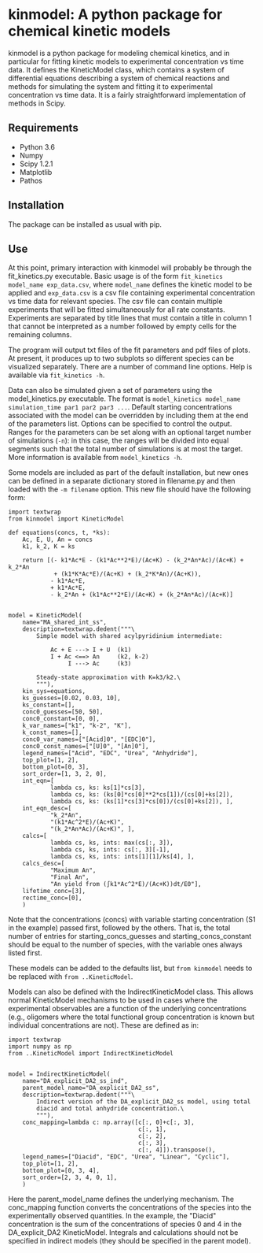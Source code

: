 # kinmodel: A python package for chemical kinetic models

kinmodel is a python package for modeling chemical kinetics, and in particular for fitting kinetic models to experimental concentration vs time data. It defines the KineticModel class, which contains a system of differential equations describing a system of chemical reactions and methods for simulating the system and fitting it to experimental concentration vs time data. It is a fairly straightforward implementation of methods in Scipy.

## Requirements

- Python 3.6
- Numpy
- Scipy 1.2.1
- Matplotlib
- Pathos

## Installation

The package can be installed as usual with pip.

## Use

At this point, primary interaction with kinmodel will probably be through the fit_kinetics.py executable. Basic usage is of the form `fit_kinetics model_name exp_data.csv`, where `model_name` defines the kinetic model to be applied and `exp_data.csv` is a csv file containing experimental concentration vs time data for relevant species. The csv file can contain multiple experiments that will be fitted simultaneously for all rate constants. Experiments are separated by title lines that must contain a title in column 1 that cannot be interpreted as a number followed by empty cells for the remaining columns.

The program will output txt files of the fit parameters and pdf files of plots. At present, it produces up to two subplots so different species can be visualized separately. There are a number of command line options. Help is available via `fit_kinetics -h`.

Data can also be simulated given a set of parameters using the model_kinetics.py executable. The format is `model_kinetics model_name simulation_time par1 par2 par3 ...`. Default starting concentrations associated with the model can be overridden by including them at the end of the parameters list. Options can be specified to control the output. Ranges for the parameters can be set along with an optional target number of simulations (`-n`): in this case, the ranges will be divided into equal segments such that the total number of simulations is at most the target. More information is available from `model_kinetics -h`.

Some models are included as part of the default installation, but new ones can be defined in a separate dictionary stored in filename.py and then loaded with the `-m filename` option. This new file should have the following form:

```
import textwrap
from kinmodel import KineticModel

def equations(concs, t, *ks):
    Ac, E, U, An = concs
    k1, k_2, K = ks

    return [(- k1*Ac*E - (k1*Ac**2*E)/(Ac+K) - (k_2*An*Ac)/(Ac+K) + k_2*An
             + (k1*K*Ac*E)/(Ac+K) + (k_2*K*An)/(Ac+K)),
            - k1*Ac*E,
            + k1*Ac*E,
            - k_2*An + (k1*Ac**2*E)/(Ac+K) + (k_2*An*Ac)/(Ac+K)]


model = KineticModel(
    name="MA_shared_int_ss",
    description=textwrap.dedent("""\
        Simple model with shared acylpyridinium intermediate:

            Ac + E ---> I + U  (k1)
            I + Ac <==> An     (k2, k-2)
                 I ---> Ac     (k3)

        Steady-state approximation with K=k3/k2.\
        """),
    kin_sys=equations,
    ks_guesses=[0.02, 0.03, 10],
    ks_constant=[],
    conc0_guesses=[50, 50],
    conc0_constant=[0, 0],
    k_var_names=["k1", "k-2", "K"],
    k_const_names=[],
    conc0_var_names=["[Acid]0", "[EDC]0"],
    conc0_const_names=["[U]0", "[An]0"],
    legend_names=["Acid", "EDC", "Urea", "Anhydride"],
    top_plot=[1, 2],
    bottom_plot=[0, 3],
    sort_order=[1, 3, 2, 0],
    int_eqn=[
            lambda cs, ks: ks[1]*cs[3],
            lambda cs, ks: (ks[0]*cs[0]**2*cs[1])/(cs[0]+ks[2]),
            lambda cs, ks: (ks[1]*cs[3]*cs[0])/(cs[0]+ks[2]), ],
    int_eqn_desc=[
            "k_2*An",
            "(k1*Ac^2*E)/(Ac+K)",
            "(k_2*An*Ac)/(Ac+K)", ],
    calcs=[
            lambda cs, ks, ints: max(cs[:, 3]),
            lambda cs, ks, ints: cs[:, 3][-1],
            lambda cs, ks, ints: ints[1][1]/ks[4], ],
    calcs_desc=[
            "Maximum An",
            "Final An",
            "An yield from (∫k1*Ac^2*E)/(Ac+K))dt/E0"],
    lifetime_conc=[3],
    rectime_conc=[0],
    )
```

Note that the concentrations (concs) with variable starting concentration (S1 in the example) passed first, followed by the others. That is, the total number of entries for starting_concs_guesses and starting_concs_constant should be equal to the number of species, with the variable ones always listed first.

These models can be added to the defaults list, but `from kinmodel` needs to be replaced with `from ..KineticModel`.

Models can also be defined with the IndirectKineticModel class. This allows normal KineticModel mechanisms to be used in cases where the experimental observables are a function of the underlying concentrations (e.g., oligomers where the total functional group concentration is known but individual concentrations are not). These are defined as in:

```
import textwrap
import numpy as np
from ..KineticModel import IndirectKineticModel


model = IndirectKineticModel(
    name="DA_explicit_DA2_ss_ind",
    parent_model_name="DA_explicit_DA2_ss",
    description=textwrap.dedent("""\
        Indirect version of the DA_explicit_DA2_ss model, using total
        diacid and total anhydride concentration.\
        """),
    conc_mapping=lambda c: np.array([c[:, 0]+c[:, 3],
                                     c[:, 1],
                                     c[:, 2],
                                     c[:, 3],
                                     c[:, 4]]).transpose(),
    legend_names=["Diacid", "EDC", "Urea", "Linear", "Cyclic"],
    top_plot=[1, 2],
    bottom_plot=[0, 3, 4],
    sort_order=[2, 3, 4, 0, 1],
    )
```

Here the parent_model_name defines the underlying mechanism. The conc_mapping function converts the concentrations of the species into the experimentally observed quantities. In the example, the "Diacid" concentration is the sum of the concentrations of species 0 and 4 in the DA_explicit_DA2 KineticModel. Integrals and calculations should not be specified in indirect models (they should be specified in the parent model).
